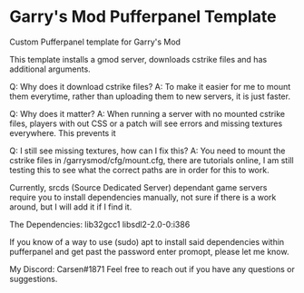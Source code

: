 # Garry's Mod Pufferpanel Template
Custom Pufferpanel template for Garry's Mod

This template installs a gmod server, downloads cstrike files and has additional arguments.

Q: Why does it download cstrike files?
A: To make it easier for me to mount them everytime, rather than uploading them to new servers, it is just faster.

Q: Why does it matter?
A: When running a server with no mounted cstrike files, players with out CSS or a patch will see errors and missing textures everywhere. This prevents it

Q: I still see missing textures, how can I fix this?
A: You need to mount the cstrike files in /garrysmod/cfg/mount.cfg, there are tutorials online, I am still testing this to see what the correct paths are in order for this to work.

Currently, srcds (Source Dedicated Server) dependant game servers require you to install dependencies manually, not sure if there is a work around, but I will add it if I find it.

The Dependencies:
  lib32gcc1
  libsdl2-2.0-0:i386

If you know of a way to use (sudo) apt to install said dependencies within pufferpanel and get past the password enter promopt, please let me know.

My Discord: Carsen#1871
Feel free to reach out if you have any questions or suggestions.
